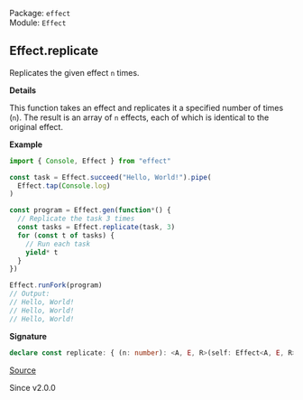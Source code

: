Package: `effect`<br />
Module: `Effect`<br />

## Effect.replicate

Replicates the given effect `n` times.

**Details**

This function takes an effect and replicates it a specified number of times
(`n`). The result is an array of `n` effects, each of which is identical to
the original effect.

**Example**

```ts
import { Console, Effect } from "effect"

const task = Effect.succeed("Hello, World!").pipe(
  Effect.tap(Console.log)
)

const program = Effect.gen(function*() {
  // Replicate the task 3 times
  const tasks = Effect.replicate(task, 3)
  for (const t of tasks) {
    // Run each task
    yield* t
  }
})

Effect.runFork(program)
// Output:
// Hello, World!
// Hello, World!
// Hello, World!
```

**Signature**

```ts
declare const replicate: { (n: number): <A, E, R>(self: Effect<A, E, R>) => Array<Effect<A, E, R>>; <A, E, R>(self: Effect<A, E, R>, n: number): Array<Effect<A, E, R>>; }
```

[Source](https://github.com/Effect-TS/effect/tree/main/packages/effect/src/Effect.ts#L2101)

Since v2.0.0